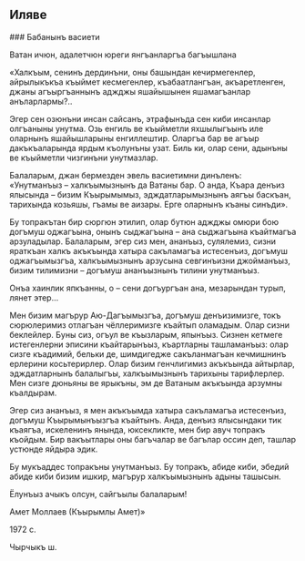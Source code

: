 ## Иляве

### Бабанынъ васиети

Ватан ичюн, адалетчюн юреги янгъанларгъа багъышлана

«Халкъым, сенинъ дердинъни, оны башындан кечирмегенлер, айрылыкъкъа къыймет кесмегенлер, къабаатлангъан, акъаретленген, джаны агъыргъаннынъ аджджы яшайышынен яшамагъанлар анъларлармы?..

Эгер сен озюнъни инсан сайсанъ, этрафынъда сен киби инсанлар олгъаныны унутма.
Озь енгиль ве къыйметли яхшылыгъынъ иле оларнынъ яшайышларыны енгиллештир.
Оларгъа бар ве агъыр дакъкъаларында ярдым къолунъны узат.
Биль ки, олар сени, адынъны ве къыйметли чизгинъни унутмазлар.

Балаларым, джан бермезден эвель васиетимни динъленъ:  
«Унутманъыз – халкъымызнынъ да Ватаны бар.
О анда, Къара денъиз ялысында – бизим Къырымымыз, эдждатларымызнынъ аягъы баскъан, тарихында козьяшы, гъамы ве аизары.
Ерге оларнынъ къаны синъди».

Бу топракътан бир сюргюн этилип, олар бутюн аджджы омюри бою догъмуш оджагъына, онынъ сыджагъына – ана сыджагъына къайтмагъа арзуладылар.
Балаларым, эгер сиз мен, ананъыз, сулялемиз, сизни яраткъан халкъ акъкъында хатыра сакъламагъа истесенъиз, догъмуш оджагъымызгъа, халкъымызнынъ арзусына севгинъизни джойманъыз, бизим тилимизни – догъмуш ананъызнынъ тилини унутманъыз.

Онъа хаинлик япкъанны, о – сени догъургъан ана, мезарындан турып, лянет этер…

Мен бизим магърур Аю-Дагъымызгъа, догъмуш денъизимизге, токъ сюрюлеримиз отлагъан чёллеримизге къайтып оламадым.
Олар сизни беклейлер.
Буны сиз, огъул ве къызларым, япынъыз.
Сизнен кетмеге истегенлерни эписини къайтарынъыз, къартларны ташламанъыз: олар сизге къадимий, бельки де, шимдигедже сакъланмагъан кечмишнинъ ерлерини косьтерирлер.
Олар бизим генчлигимиз акъкъында айтырлар, эдждатларнынъ балалыгъы, халкъымызнынъ тарихыны тарифлерлер.
Мен сизге дюньяны ве ярыкъны, эм де Ватаным акъкъында арзумны къалдырам.

Эгер сиз ананъыз, я мен акъкъымда хатыра сакъламагъа истесенъиз, догъмуш Къырымынъызгъа къайтынъ.
Анда, денъиз ялысындаки тик къаягъа, искеленинъ янында, юксекликте, мен бир авуч топракъ къойдым.
Бир вакъытлары оны багъчалар ве багълар оссин деп, ташлар устюнде яйдыра эдик.

Бу мукъаддес топракъны унутманъыз.
Бу топракъ, абиде киби, эбедий абиде киби бизим ишкир, магърур халкъымызнынъ адыны ташысын.

Ёлунъыз ачыкъ олсун, сайгъылы балаларым!

Амет Моллаев (Къырымлы Амет)»

1972 с.

Чырчыкъ ш.
